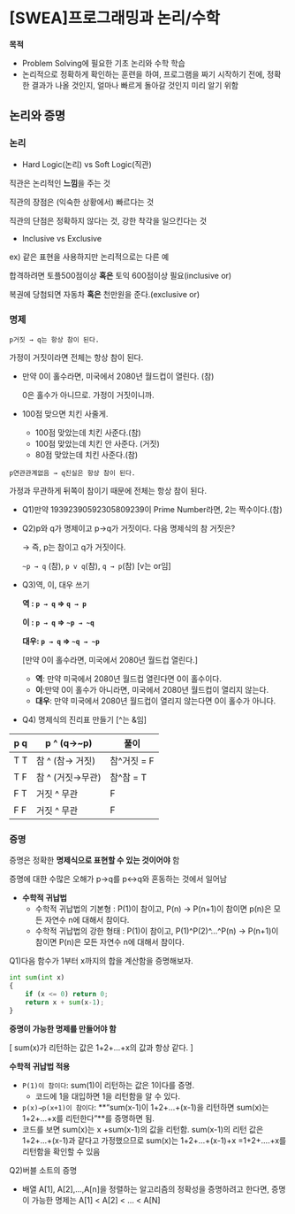 # [SWEA]프로그래밍과 논리/수학

**목적**

- Problem Solving에 필요한 기초 논리와 수학 학습
- 논리적으로 정확하게 확인하는 훈련을 하여, 프로그램을 짜기 시작하기 전에, 정확한 결과가 나올 것인지, 얼마나 빠르게 돌아갈 것인지 미리 알기 위함

## 논리와 증명

### **논리**

- Hard Logic(논리) vs Soft Logic(직관)

직관은 논리적인 **느낌**을 주는 것

직관의 장점은 (익숙한 상황에서) 빠르다는 것

직관의 단점은 정확하지 않다는 것, 강한 착각을 일으킨다는 것

- Inclusive vs Exclusive

ex) 같은 표현을 사용하지만 논리적으로는 다른 예

합격하려면 토플500점이상 **혹은** 토익 600점이상 필요(inclusive or)

복권에 당첨되면 자동차 **혹은** 천만원을 준다.(exclusive or)

### **명제**

`p거짓 → q는 항상 참이 된다.`

가정이 거짓이라면 전체는 항상 참이 된다.

- 만약 0이 홀수라면, 미국에서 2080년 월드컵이 열린다. (참)
    
    0은 홀수가 아니므로. 가정이 거짓이니까.
    
- 100점 맞으면 치킨 사줄게.
    - 100점 맞았는데 치킨 사준다.(참)
    - 100점 맞았는데 치킨 안 사준다. (거짓)
    - 80점 맞았는데 치킨 사준다.(참)

`p연관관계없음 → q진실은 항상 참이 된다.`

가정과 무관하게 뒤쪽이 참이기 때문에 전체는 항상 참이 된다.

- Q1)만약 19392390592305809239이 Prime Number라면, 2는 짝수이다.(참)
- Q2)p와 q가 명제이고 p→q가 거짓이다. 다음 명제식의 참 거짓은?
    
    → 즉, p는 참이고 q가 거짓이다.
    
    `~p → q` (참), `p v q`(참),  `q → p`(참) [v는 or임]
    
- Q3)역, 이, 대우 쓰기
    
    **역 : `p → q` ⇒ `q → p`**
    
    **이 : `p → q` ⇒ `~p → ~q`**
    
    **대우: `p → q` ⇒ `~q → ~p`**
    
    [만약 0이 홀수라면, 미국에서 2080년 월드컵 열린다.]
    
    - **역**: 만약 미국에서 2080년 월드컵 열린다면 0이 홀수이다.
    - **이**:만약 0이 홀수가 아니라면, 미국에서 2080년 월드컵이 열리지 않는다.
    - **대우**: 만약 미국에서 2080년 월드컵이 열리지 않는다면 0이 홀수가 아니다.
- Q4) 명제식의 진리표 만들기 [^는 &임]

| p q | p ^ (q→~p) | 풀이 |
| --- | --- | --- |
| T T | 참 ^ (참→ 거짓) | 참^거짓 = F |
| T F | 참 ^ (거짓→무관) | 참^참 = T |
| F T | 거짓 ^ 무관 | F |
| F F | 거짓 ^ 무관 | F |

### **증명**

증명은 정확한 **명제식으로 표현할 수 있는 것이어야** 함

증명에 대한 수많은 오해가 p→q를 p↔q와 혼동하는 것에서 일어남

- **수학적 귀납법**
    - 수학적 귀납법의 기본형 : P(1)이 참이고, P(n) → P(n+1)이 참이면 p(n)은 모든 자연수 n에 대해서 참이다.
    - 수학적 귀납법의 강한 형태 : P(1)이 참이고, P(1)^P(2)^…^P(n) → P(n+1)이 참이면 P(n)은 모든 자연수 n에 대해서 참이다.

Q1)다음 함수가 1부터 x까지의 합을 계산함을 증명해보자.

```python
int sum(int x)
{
	if (x <= 0) return 0;
	return x + sum(x-1);
}
```

**증명이 가능한 명제를 만들어야 함**

[ sum(x)가 리턴하는 값은 1+2+…+x의 값과 항상 같다. ]

**수학적 귀납법 적용**

- `P(1)이 참이다`: sum(1)이 리턴하는 값은 1이다를 증명.
    - 코드에 1을 대입하면 1을 리턴함을 알 수 있다.
- `p(x)→p(x+1)이 참이다`: **“sum(x-1)이 1+2+…+(x-1)을 리턴하면 sum(x)는 1+2+…+x를 리턴한다”**를 증명하면 됨.
- 코드를 보면 sum(x)는 x +sum(x-1)의 값을 리턴함. sum(x-1)의 리턴 값은 1+2+…+(x-1)과 같다고 가정했으므로 sum(x)는 1+2+…+(x-1)+x =1+2+….+x를 리턴함을 확인할 수 있음

Q2)버블 소트의 증명

- 배열 A[1], A[2],…,A[n]을 정렬하는 알고리즘의 정확성을 증명하려고 한다면, 증명이 가능한 명제는 A[1] < A[2] < … < A[N]